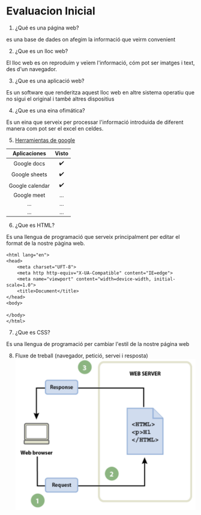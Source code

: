 # Evaluacion Inicial
1. ¿Qué es una página web?

es una base de dades on afegim la informació que veirm convenient

2. ¿Que es un lloc web?

El lloc web es on reproduim y veïem l'informació, cóm pot ser imatges i text, des d'un navegador.

3. ¿Que es una aplicació web?

Es un software que renderitza aquest lloc web en altre sistema operatiu que no sigui el original i també altres dispositius

4. ¿Que es una eina ofimática?

Es un eina que serveix per processar l'informació introduida de diferent manera com pot ser el excel en celdes.

5. [Herramientas de google](https://www.google.com/intl/es-419/chrome/browser-tools/)



|Aplicaciones| Visto|
|:--------------:|:--------------:|
|Google docs|✔️|
|Google sheets|✔️|
|Google calendar|✔️|
|Google meet|...|
|...|...|
|...|...|

6. ¿Que es HTML? 

Es una llengua de programació que serveix principalment per editar el format de la nostre pàgina web.


```<!DOCTYPE html>
<html lang="en">
<head>
    <meta charset="UFT-8">
    <meta http http-equiv="X-UA-Compatible" content="IE=edge">
    <meta name="viewport" content="width=device-width, initial-scale=1.0">
    <title>Document</title>
</head>
<body>

</body>
</html>
```

7. ¿Que es CSS?

Es una llengua de programació per cambiar l'estil de la nostre página web

8. Fluxe de treball (navegador, petició, servei i resposta)
![Captura](https://github.com/aitorruedaulloa/Evaluaci-inicial-UF1-A2/blob/main/Captura.PNG)









